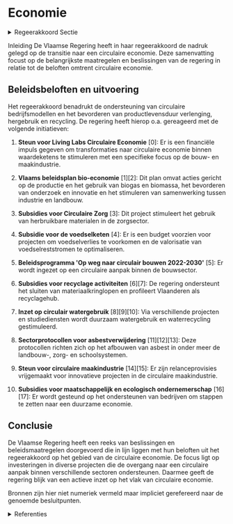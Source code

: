 # Economie

<details>
        <summary>Regeerakkoord Sectie </summary>
        <p>2.4.2.1 Economie We ondersteunen de ontwikkeling van onderne-mingsmodellen waarbij een dienst in plaats van een product wordt aangeboden en waarbij producten worden gedeeld. Producten moeten slimmer worden ontworpen, zodat ze langer meegaan en makkelijker herstelbaar, herbruik-baar en recycleerbaar zijn. We bevorderen herstelling van producten en hergebruik van onderdelen omdat hierdoor meer waarde wordt behouden en minder grondstoffen moeten worden gebruikt; recyclage vormt de sluitsteen om alle grondstoffen maximaal te herwinnen. We geven zelf het goede voorbeeld en stellen bij openbare aanbestedingen circulaire voorrangsre-gels in om de kringloopeconomie maximaal kansen te geven. We moedigen producenten actief aan om hun merkidentiteit en marktinvloed te gebruiken ter bevordering van duurzame en circulaire consumptie. We versterken de inzet op ecodesign en circulair aankopen binnen instru-menten zoals de aanvaardingsplicht en green deals. We werken drempels weg die circulaire modellen en gebruik van recyclaat nodeloos hinderen We stimuleren de bouwsector om richting circu-laire en modulaire gebouwen te evolueren. Vlaanderen Circulair is het centrale platform binnen Vlaanderen rond Circulaire Economie. Gelet op de prioriteit die we hechten aan een circulaire aanpak binnen diverse thema’s, bundelen we middelen vanuit de relevante beleidsvelden en zorgen we ervoor dat vanuit elk van de beleidsvelden een voldoende sterke rol kan opgenomen in de aansturing van Vlaanderen Circulair. We passen de huidige governance van Vlaanderen Circulair aan om te zorgen dat we deze verbrede focus waar kunnen maken. Een circulaire economie betekent ook dat Vlaanderen zich moet voorbereiden op een gefaseerde afbouw van afvalverbranding . De verbrandingscapaciteit die we in tussentijd in stand houden, moet het hoogst mogelijke energe-tisch rendement en de laagst mogelijke uitstoot hebben. </p>
        </details> 

Inleiding
De Vlaamse Regering heeft in haar regeerakkoord de nadruk gelegd op de transitie naar een circulaire economie. Deze samenvatting focust op de belangrijkste maatregelen en beslissingen van de regering in relatie tot de beloften omtrent circulaire economie.

## Beleidsbeloften en uitvoering
Het regeerakkoord benadrukt de ondersteuning van circulaire bedrijfsmodellen en het bevorderen van productlevensduur verlenging, hergebruik en recycling. De regering heeft hierop o.a. gereageerd met de volgende initiatieven:

1. **Steun voor Living Labs Circulaire Economie** \[0\]: Er is een financiële impuls gegeven om transformaties naar circulaire economie binnen waardeketens te stimuleren met een specifieke focus op de bouw- en maakindustrie.
   
2. **Vlaams beleidsplan bio-economie** \[1\]\[2\]: Dit plan omvat acties gericht op de productie en het gebruik van biogas en biomassa, het bevorderen van onderzoek en innovatie en het stimuleren van samenwerking tussen industrie en landbouw.
   
3. **Subsidies voor Circulaire Zorg** \[3\]: Dit project stimuleert het gebruik van herbruikbare materialen in de zorgsector.

4. **Subsidie voor de voedselketen** \[4\]: Er is een budget voorzien voor projecten om voedselverlies te voorkomen en de valorisatie van voedselreststromen te optimaliseren.

5. **Beleidsprogramma 'Op weg naar circulair bouwen 2022-2030'** \[5\]: Er wordt ingezet op een circulaire aanpak binnen de bouwsector.

6. **Subsidies voor recyclage activiteiten** \[6\]\[7\]: De regering ondersteunt het sluiten van materiaalkringlopen en profileert Vlaanderen als recyclagehub.

7. **Inzet op circulair watergebruik** \[8\]\[9\]\[10\]: Via verschillende projecten en studiediensten wordt duurzaam watergebruik en waterrecycling gestimuleerd.

8. **Sectorprotocollen voor asbestverwijdering** \[11\]\[12\]\[13\]: Deze protocollen richten zich op het afbouwen van asbest in onder meer de landbouw-, zorg- en schoolsystemen.

9. **Steun voor circulaire maakindustrie** \[14\]\[15\]: Er zijn relanceprovisies vrijgemaakt voor innovatieve projecten in de circulaire maakindustrie.

10. **Subsidies voor maatschappelijk en ecologisch ondernemerschap** \[16\]\[17\]: Er wordt gesteund op het ondersteunen van bedrijven om stappen te zetten naar een duurzame economie.

## Conclusie
De Vlaamse Regering heeft een reeks van beslissingen en beleidsmaatregelen doorgevoerd die in lijn liggen met hun beloften uit het regeerakkoord op het gebied van de circulaire economie. De focus ligt op investeringen in diverse projecten die de overgang naar een circulaire aanpak binnen verschillende sectoren ondersteunen. Daarmee geeft de regering blijk van een actieve inzet op het vlak van circulaire economie.

Bronnen zijn hier niet numeriek vermeld maar impliciet gerefereerd naar de genoemde besluitpunten.

<details>
        <summary> Referenties</summary>
        
**[\[0\]](https://beslissingenvlaamseregering.vlaanderen.be/?search=Plan%20Vlaamse%20Veerkracht%3A%20Steun%20aan%20projecten%20binnen%20de%20oproep%20Living%20Labs%20Circulaire%20Economie&dateOption=select&startDate=2022-11-10T07%3A00%3A00Z&endDate=2022-11-10T07%3A00%3A00Z)** : **(2022-11-10)** Plan Vlaamse Veerkracht: Steun aan projecten binnen de oproep Living Labs Circulaire Economie 

**[\[1\]](https://beslissingenvlaamseregering.vlaanderen.be/?search=Vlaams%20beleidsplan%20bio-economie&dateOption=select&startDate=2020-12-18T09%3A00%3A00Z&endDate=2020-12-18T09%3A00%3A00Z)** : **(2020-12-18)** Vlaams beleidsplan bio-economie 

**[\[2\]](https://beslissingenvlaamseregering.vlaanderen.be/?search=Plan%20Vlaamse%20Veerkracht%3A%20volgende%20stappen%20en%20uitbreiding%20van%20het%20Vlaams%20beleidsplan%20bio-economie&dateOption=select&startDate=2022-04-29T08%3A00%3A00Z&endDate=2022-04-29T08%3A00%3A00Z)** : **(2022-04-29)** Plan Vlaamse Veerkracht: volgende stappen en uitbreiding van het Vlaams beleidsplan bio-economie 

**[\[3\]](https://beslissingenvlaamseregering.vlaanderen.be/?search=Subsidies%20gerichte%20oproep%20Circulaire%20Zorg%202023%20om%20het%20gebruik%20van%20herbruikbaar%20materiaal%20in%20de%20medische%20zorg%20te%20bevorderen&dateOption=select&startDate=2023-07-07T09%3A00%3A00Z&endDate=2023-07-07T09%3A00%3A00Z)** : **(2023-07-07)** Subsidies gerichte oproep Circulaire Zorg 2023 om het gebruik van herbruikbaar materiaal in de medische zorg te bevorderen 

**[\[4\]](https://beslissingenvlaamseregering.vlaanderen.be/?search=Oproep%20circulaire%20voedselketen%202022%3A%20%C2%A0preventie%20van%20voedselverlies%20en%20hoogwaardige%20valorisatie%20van%20voedselreststromen&dateOption=select&startDate=2022-10-07T08%3A00%3A00Z&endDate=2022-10-07T08%3A00%3A00Z)** : **(2022-10-07)** Oproep circulaire voedselketen 2022:  preventie van voedselverlies en hoogwaardige valorisatie van voedselreststromen 

**[\[5\]](https://beslissingenvlaamseregering.vlaanderen.be/?search=Vlaams%20beleidsprogramma%20%27Op%20weg%20naar%20circulair%20bouwen%202022-2030%27&dateOption=select&startDate=2022-04-29T08%3A00%3A00Z&endDate=2022-04-29T08%3A00%3A00Z)** : **(2022-04-29)** Vlaams beleidsprogramma 'Op weg naar circulair bouwen 2022-2030' 

**[\[6\]](https://beslissingenvlaamseregering.vlaanderen.be/?search=Plan%20Vlaamse%20Veerkracht%3A%20Recyclagehub%20regels%20voor%20toekenning%20steun%20aan%20ondernemingen%20om%20materiaalkringlopen%20te%20sluiten&dateOption=select&startDate=2021-06-18T08%3A00%3A00Z&endDate=2021-06-18T08%3A00%3A00Z)** : **(2021-06-18)** Plan Vlaamse Veerkracht: Recyclagehub regels voor toekenning steun aan ondernemingen om materiaalkringlopen te sluiten 

**[\[7\]](https://beslissingenvlaamseregering.vlaanderen.be/?search=Plan%20Vlaamse%20Veerkracht%3A%20Steun%20aan%20ondernemingen%20om%20materiaalkringlopen%20te%20sluiten%20in%20kader%20van%20tweede%20oproep%20%27Recyclagehub%27&dateOption=select&startDate=2022-11-25T11%3A00%3A00Z&endDate=2022-11-25T11%3A00%3A00Z)** : **(2022-11-25)** Plan Vlaamse Veerkracht: Steun aan ondernemingen om materiaalkringlopen te sluiten in kader van tweede oproep 'Recyclagehub' 

**[\[8\]](https://beslissingenvlaamseregering.vlaanderen.be/?search=Plan%20Vlaamse%20Veerkracht%3A%20Innovatieve%20Projecten%20Circulair%20Watergebruik&dateOption=select&startDate=2022-10-21T08%3A00%3A00Z&endDate=2022-10-21T08%3A00%3A00Z)** : **(2022-10-21)** Plan Vlaamse Veerkracht: Innovatieve Projecten Circulair Watergebruik 

**[\[9\]](https://beslissingenvlaamseregering.vlaanderen.be/?search=Plan%20Vlaamse%20Veerkracht%3A%20Subsidie%20innovatieve%20projecten%20Circulair%20Watergebruik%20in%20kader%20van%20Blue%20Deal&dateOption=select&startDate=2022-11-18T09%3A00%3A00Z&endDate=2022-11-18T09%3A00%3A00Z)** : **(2022-11-18)** Plan Vlaamse Veerkracht: Subsidie innovatieve projecten Circulair Watergebruik in kader van Blue Deal 

**[\[10\]](https://beslissingenvlaamseregering.vlaanderen.be/?search=Plan%20Vlaamse%20Veerkracht%3A%20bestedingskader%20middelen%20projectoproep%20%27Hergebruik%20Restwater%27&dateOption=select&startDate=2021-07-16T06%3A00%3A00Z&endDate=2021-07-16T06%3A00%3A00Z)** : **(2021-07-16)** Plan Vlaamse Veerkracht: bestedingskader middelen projectoproep 'Hergebruik Restwater' 

**[\[11\]](https://beslissingenvlaamseregering.vlaanderen.be/?search=Circulaire%20economie%3A%20asbest%20sectorprotocol%20landbouw&dateOption=select&startDate=2022-05-20T08%3A00%3A00Z&endDate=2022-05-20T08%3A00%3A00Z)** : **(2022-05-20)** Circulaire economie: asbest sectorprotocol landbouw 

**[\[12\]]** : **(2020-07-10)**  

**[\[13\]](https://beslissingenvlaamseregering.vlaanderen.be/?search=Plan%20Vlaamse%20Veerkracht%3A%20circulaire%20economie%20-%20asbest%20sectorprotocollen%20scholen&dateOption=select&startDate=2022-07-15T08%3A00%3A00Z&endDate=2022-07-15T08%3A00%3A00Z)** : **(2022-07-15)** Plan Vlaamse Veerkracht: circulaire economie - asbest sectorprotocollen scholen 

**[\[14\]](https://beslissingenvlaamseregering.vlaanderen.be/?search=Plan%20Vlaamse%20Veerkracht%3A%20dossiernummer%20123&dateOption=select&startDate=2021-05-28T08%3A00%3A00Z&endDate=2021-05-28T08%3A00%3A00Z)** : **(2021-05-28)** Plan Vlaamse Veerkracht: dossiernummer 123 

**[\[15\]](https://beslissingenvlaamseregering.vlaanderen.be/?search=Plan%20Vlaamse%20Veerkracht%3A%20dossiernummer%20124&dateOption=select&startDate=2021-05-28T08%3A00%3A00Z&endDate=2021-05-28T08%3A00%3A00Z)** : **(2021-05-28)** Plan Vlaamse Veerkracht: dossiernummer 124 

**[\[16\]](https://beslissingenvlaamseregering.vlaanderen.be/?search=Voorontwerp%20van%20decreet%20over%20de%20ondersteuning%20van%20sociale%20economie%20en%20maatschappelijk%20verantwoord%20ondernemen&dateOption=select&startDate=2023-07-07T09%3A00%3A00Z&endDate=2023-07-07T09%3A00%3A00Z)** : **(2023-07-07)** Voorontwerp van decreet over de ondersteuning van sociale economie en maatschappelijk verantwoord ondernemen 

**[\[17\]](https://beslissingenvlaamseregering.vlaanderen.be/?search=Oproep%20%E2%80%98Investeringen%20in%20een%20duurzame%20en%20groene%20mobiliteit%20in%20de%20sociale%20economie%E2%80%99&dateOption=select&startDate=2022-12-23T09%3A00%3A00Z&endDate=2022-12-23T09%3A00%3A00Z)** : **(2022-12-23)** Oproep ‘Investeringen in een duurzame en groene mobiliteit in de sociale economie’ 
        </details> 

